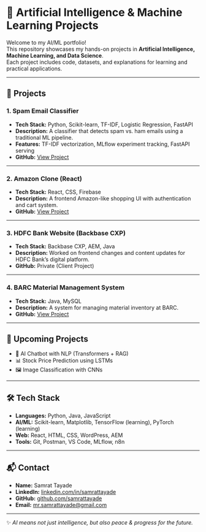 # 🧠 Artificial Intelligence & Machine Learning Projects

Welcome to my AI/ML portfolio!  
This repository showcases my hands-on projects in **Artificial Intelligence, Machine Learning, and Data Science**.  
Each project includes code, datasets, and explanations for learning and practical applications.

---

## 📂 Projects

### 1. Spam Email Classifier
- **Tech Stack:** Python, Scikit-learn, TF-IDF, Logistic Regression, FastAPI  
- **Description:** A classifier that detects spam vs. ham emails using a traditional ML pipeline.  
- **Features:** TF-IDF vectorization, MLflow experiment tracking, FastAPI serving  
- **GitHub:** [View Project](./spam_email_classifier)

---

### 2. Amazon Clone (React)
- **Tech Stack:** React, CSS, Firebase  
- **Description:** A frontend Amazon-like shopping UI with authentication and cart system.  
- **GitHub:** [View Project](https://github.com/samrattayade/Amazon-clone-React)

---

### 3. HDFC Bank Website (Backbase CXP)
- **Tech Stack:** Backbase CXP, AEM, Java  
- **Description:** Worked on frontend changes and content updates for HDFC Bank’s digital platform.  
- **GitHub:** Private (Client Project)

---

### 4. BARC Material Management System
- **Tech Stack:** Java, MySQL  
- **Description:** A system for managing material inventory at BARC.  
- **GitHub:** [View Project](https://github.com/samrattayade/PHP_crud_app)

---

## 🚀 Upcoming Projects
- 🤖 AI Chatbot with NLP (Transformers + RAG)  
- 📊 Stock Price Prediction using LSTMs  
- 🖼️ Image Classification with CNNs  

---

## 🛠️ Tech Stack
- **Languages:** Python, Java, JavaScript  
- **AI/ML:** Scikit-learn, Matplotlib, TensorFlow (learning), PyTorch (learning)  
- **Web:** React, HTML, CSS, WordPress, AEM  
- **Tools:** Git, Postman, VS Code, MLflow, n8n  

---

## 📬 Contact
- **Name:** Samrat Tayade  
- **LinkedIn:** [linkedin.com/in/samrattayade](https://linkedin.com/in/samrattayade)  
- **GitHub:** [github.com/samrattayade](https://github.com/samrattayade)  
- **Email:** mr.samrattayade@gmail.com  

---

✨ _AI means not just intelligence, but also peace & progress for the future._
